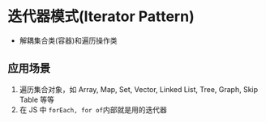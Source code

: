 # 迭代器模式(Iterator Pattern)

- 解耦集合类(容器)和遍历操作类

## 应用场景

1. 遍历集合对象，如 Array, Map, Set, Vector, Linked List, Tree, Graph, Skip Table 等等
2. 在 JS 中 `forEach, for of`内部就是用的迭代器
